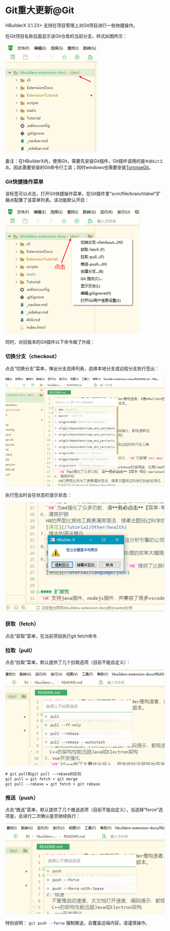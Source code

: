 # Git重大更新@Git

HBuilderX 3.1.23+ 支持在项目管理上对Git项目进行一些快捷操作。

在Git项目名称后面显示该Git仓库的当前分支，样式如图所示：

<img src="/static/snapshots/tutorial/source_control/git_update/gitextension_branch.png" style="border:1px solid #eee; border-radius: 5px;"/>

备注：在HBuilderX内，使用Git，需要先安装Git插件，Git插件调用的是`外部Git工具`，因此需要安装的Git命令行工具；同时windows也需要安装[TortoiseGit](https://tortoisegit.org/download/)。

### Git快捷操作菜单

该标签可以点击，打开Git快捷操作菜单，在Git插件里“scm/file/branchlabel”扩展点配置了该菜单列表。该功能默认开启：

<img src="/static/snapshots/tutorial/source_control/git_update/gitextension_branch_menu.png" style="border:1px solid #eee; border-radius: 5px;"/>

同时，对旧版本的Git插件以下命令做了升级：

### 切换分支（checkout）

点击“切换分支”菜单，弹出分支选择列表，选择本地分支或远程分支执行签出：

<img src="/static/snapshots/tutorial/source_control/git_update/gitextension_checkout.png" style="border:1px solid #eee; border-radius: 5px;"/>

执行签出时会在状态栏提示状态：

<img src="/static/snapshots/tutorial/source_control/git_update/gitextension_checkout_tips.png" style="border:1px solid #eee; border-radius: 5px;"/>

### 获取（fetch）

点击“获取”菜单，在当前项目执行git fetch命令

### 拉取（pull）

点击“拉取”菜单，默认提供了几个拉取选项（目前不能自定义）：

<img src="/static/snapshots/tutorial/source_control/git_update/gitextension_pull.png" style="border:1px solid #eee; border-radius: 5px;"/>

```
# git pull和git pull --rebase的区别
git pull = git fetch + git merge
git pull --rebase = git fetch + git rebase
```

### 推送（push）

点击“推送”菜单，默认提供了几个推送选项（目前不能自定义），当选择“force”选项是，会进行二次确认是否继续执行：

<img src="/static/snapshots/tutorial/source_control/git_update/gitextension_push.png" style="border:1px solid #eee; border-radius: 5px;"/>

特别说明： `git push --force` 强制推送，会覆盖远端内容，请谨慎操作。